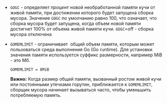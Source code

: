 
* `GOGC` - определяет _процент_ новой необработанной памяти кучи от живой памяти, при достижении которого будет запущена сборка мусора. Значение `GOGC` по умолчанию равно 100, что означает, что сборка мусора будет запущена, когда объем новой памяти достигнет 100% от объема живой памяти кучи. `GOGC`=off -  сборка мусора отключена

* `GOMEMLIMIT` - ограничивает  общий объем памяти, которым может пользоваться среда выполнения Go (Go runtime). Для установки значения памяти используется суффикс размерности, например MiB - это Мб.
	```
	GOMEMLIMIT = 8MiB
	```

	**Важно:** Когда размер общей памяти, вызванный ростом живой кучи или постоянными утечками горутин, приближается к `GOMEMLIMIT`, сборщик мусора начинает вызываться часто, чтобы уменьшить потребляемую память.